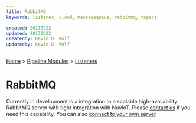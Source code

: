```yaml
---
title: RabbitMQ
keywords: listener, cloud, messagequeue, rabbitmq, topics

created: 20170922
updated: 20170922
createdby: Kevin D. Wolf
updatedby: Kevin D. Wolf
---
```

[Home](../../Index.md) > [Pipeline Modules](../Index.md) > [Listeners](../Listener.md)

# RabbitMQ


Currently in development is a integration to a scalable high-availability RabbitMQ server with tight integration with NuvIoT.  Please [contact us](http://support.nuviot.com) if you need this capability.
You can also [connect to your own server](MSMQClient.md)